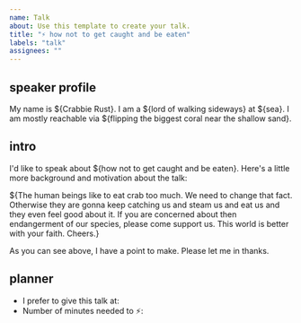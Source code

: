 ```yaml
---
name: Talk
about: Use this template to create your talk.
title: "⚡️ how not to get caught and be eaten"
labels: "talk"
assignees: ""
---
```


<!-- Every talk must come with an emoji in the title -->


<!-- Consider this template, but writing whatever about your talk also can -->

speaker profile
---
My name is ${Crabbie Rust}. I am a ${lord of walking sideways} at ${sea}. I am mostly reachable via ${flipping the biggest coral near the shallow sand}.

intro
---
I'd like to speak about ${how not to get caught and be eaten}. Here's a little more background and motivation about the talk:

${The human beings like to eat crab too much. We need to change that fact. Otherwise they are gonna keep catching us and steam us and eat us and they even feel good about it. If you are concerned about then endangerment of our species, please come support us. This world is better with your faith. Cheers.}

As you can see above, I have a point to make. Please let me in thanks.

planner
---
- I prefer to give this talk at: <!-- reference the umbrella issue for the month -->
- Number of minutes needed to ⚡️: <!-- 7 / 8 / 9 / 10 -->

<!--
What happens after your proposal?
- We'll contact you on GitHub directly. If you prefer private conversation, please leave your preferred way of contact.
- Once your topic and time is confirmed, we'll reference your issue in the umbrella issue of the event. 
- If you have any questions, feel free to reach out via twitter @reknowledgeable
-->
